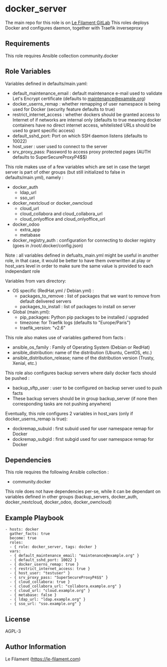docker_server
=========
The main repo for this role is on [Le Filament GitLab](https://sources.le-filament.com/lefilament/ansible-roles/docker_server.git)
This roles deploys Docker and configures daemon, together with Traefik inverseproxy

Requirements
------------

This role requires Ansible collection community.docker

Role Variables
--------------

Variables defined in defaults/main.yaml:
* default_maintenance_email : default maintenance e-mail used to validate Let's Encrypt certificate (defaults to maintenance@example.org)
* docker_userns_remap : whether remapping of user namespace is being used for Docker (security feature defaults to true)
* restrict_internet_access : whether dockers should be granted access to Internet of if networks are internal only (defaults to true meaning docker containers have no direct internet access, whitelisted URLs should be used to grant specific access)
* default_sshd_port: Port on which SSH daemon listens (defaults to 10022)
* host_user : user used to connect to the server
* srv_proxy_pass: Password to access proxy protected pages (AUTH defaults to SuperSecureProxyP4$$)

This role makes use of a few variables which are set in case the target server is part of other groups (but still initialized to false in defaults/main.yml), namely :
* docker_auth
  * ldap_url
  * sso_url
* docker_nextcloud or docker_owncloud
  * cloud_url
  * cloud_collabora and cloud_collabora_url
  * cloud_onlyoffice and cloud_onlyoffice_url
* docker_odoo
  * extra_app
  * metabase
* docker_registry_auth : configuration for connecting to docker registry (goes in /root/.docker/config.json)

Note : all variables defined in defualts_main.yml might be useful in another role, in that case, it would be better to have them overwritten at play or host_vars level in order to make sure the same value is provided to each independant role

Variables from vars directory:
* OS specific (RedHat.yml / Debian.yml) :
  * packages_to_remove : list of packages that we want to remove from default delivered servers
  * packages_to_install : list of packages to install on server
* Global (main.yml):
  * pip_packages: Python pip packages to be installed / upgraded
  * timezone: for Traefik logs (defaults to "Europe/Paris")
  * traefik_version: "v2.6"

This role also makes use of variables gathered from facts :
* ansible_os_family : Family of Operating System (Debian or RedHat)
* ansible_distribution: name of the distribution (Ubuntu, CentOS, etc.)
* ansible_distribution_release; name of the distribution version (Trusty, Xenial, etc.)

This role also configures backup servers where daily docker facts should be pushed :
* backup_sftp_user : user to be configured on backup server used to push facts
* These backup servers should be in group backup_server (if none then corresponding tasks are not pushing anywhere)

Eventually, this role configures 2 variables in host_vars (only if docker_userns_remap is true):
* dockremap_subuid : first subuid used for user namespace remap for Docker
* dockremap_subgid : first subgid used for user namespace remap for Docker

Dependencies
------------

This role requires the following Ansible collection :
* community.docker

This role does not have dependencies per-se, while it can be dependant on variables defined in other groups (backup_servers, docker_auth, docker_nextcloud, docker_odoo, docker_owncloud)

Example Playbook
----------------


    - hosts: docker
      gather_facts: true
      become: true
      roles:
      - { role: docker_server, tags: docker }
      vars:
      - { default_maintenance_email: "maintenance@example.org" }
      - { default_sshd_port: 10022 }
      - { docker_userns_remap: true }
      - { restrict_internet_access: true }
      - { host_user: "testuser" }
      - { srv_proxy_pass: "SuperSecureProxyP4$$" }
      - { cloud_collabora: true }
      - { cloud_collabora_url: "collabora.example.org" }
      - { cloud_url: "cloud.example.org" }
      - { metabase: false }
      - { ldap_url: "ldap.example.org" }
      - { sso_url: "sso.example.org" }

License
-------

AGPL-3

Author Information
------------------

Le Filament (https://le-filament.com)
